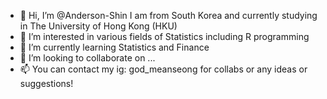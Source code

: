 - 👋 Hi, I’m @Anderson-Shin I am from South Korea and currently studying in The University of Hong Kong (HKU)
- 👀 I’m interested in various fields of Statistics including R programming
- 🌱 I’m currently learning Statistics and Finance 
- 💞 I’m looking to collaborate on ...
- 📫 You can contact my ig: god_meanseong for collabs or any ideas or suggestions!

